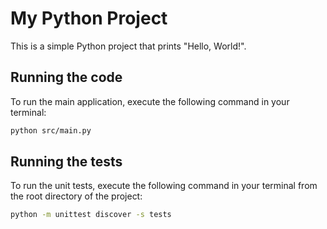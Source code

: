 # My Python Project

This is a simple Python project that prints "Hello, World!".

## Running the code

To run the main application, execute the following command in your terminal:

```bash
python src/main.py
```

## Running the tests

To run the unit tests, execute the following command in your terminal from the root directory of the project:

```bash
python -m unittest discover -s tests
```
